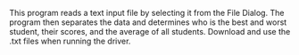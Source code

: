 This program reads a text input file by selecting it from the File Dialog. 
The program then separates the data and determines who is the best and 
worst student, their scores, and the average of all students. Download 
and use the .txt files when running the driver.
